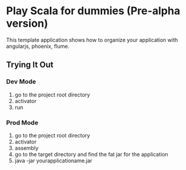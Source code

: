 Play Scala for dummies (Pre-alpha version)
===========================================

This template application shows how to organize your application with
angularjs, phoenix, flume.


## Trying It Out

### Dev Mode

1. go to the project root directory
2. activator
3. run

### Prod Mode

1. go to the project root directory
2. activator
3. assembly 
4. go to the target directory and find the fat jar for the application
5. java -jar yourapplicationame.jar

